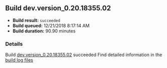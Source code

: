 ## Build dev.version_0.20.18355.02
- **Build result:** `succeeded`
- **Build queued:** 12/21/2018 8:17:14 AM
- **Build duration:** 90.90 minutes
### Details
Build [dev.version_0.20.18355.02](https://winappstudio.visualstudio.com/web/build.aspx?pcguid=a4ef43be-68ce-4195-a619-079b4d9834c2&builduri=vstfs%3a%2f%2f%2fBuild%2fBuild%2f26800) succeeded
Find detailed information in the [build log files](https://uwpctdiags.blob.core.windows.net/buildlogs/dev.version_0.20.18355.02_logs.zip)
